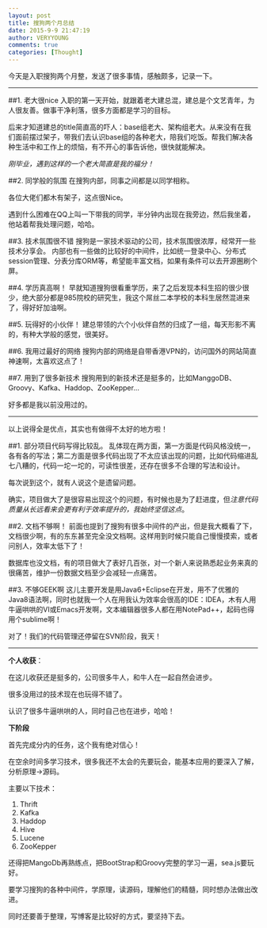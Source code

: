 ```yaml
---
layout: post
title: 搜狗两个月总结
date: 2015-9-9 21:47:19
author: VERYYOUNG
comments: true
categories: [Thought]
---
```


今天是入职搜狗两个月整，发送了很多事情，感触颇多，记录一下。

<!-- more -->

----------

##1. 老大很nice
入职的第一天开始，就跟着老大建总混，建总是个文艺青年，为人很友善。做事干净利落，很多方面都是学习的目标。

后来才知道建总的title简直高的吓人：base组老大、架构组老大。从来没有在我们面前摆过架子，带我们去认识base组的各种老大，陪我们吃饭。帮我们解决各种生活中和工作上的烦恼，有不开心的事告诉他，很快就能解决。

*刚毕业，遇到这样的一个老大简直是我的福分！*

##2. 同学般的氛围
在搜狗内部，同事之间都是以同学相称。

各位大佬们都木有架子，这点很Nice。

遇到什么困难在QQ上叫一下带我的同学，半分钟内出现在我旁边，然后我坐着，他站着帮我处理问题，哈哈。

##3. 技术氛围很不错
搜狗是一家技术驱动的公司，技术氛围很浓厚，经常开一些技术分享会。
内部也有一些做的比较好的中间件，比如统一登录中心、分布式session管理、分表分库ORM等，希望能丰富文档，如果有条件可以去开源圈刷个屏。

##4. 学历真高啊！
早就知道搜狗很看重学历，来了之后发现本科生招的很少很少，绝大部分都是985院校的研究生，我这个屌丝二本学校的本科生居然混进来了，得好好加油啊。

##5. 玩得好的小伙伴！
建总带领的六个小伙伴自然的归成了一组，每天形影不离的，有种大学般的感觉，很美好。

##6. 我用过最好的网络
搜狗内部的网络是自带香港VPN的，访问国外的网站简直神速啊，太喜欢这点了！

##7. 用到了很多新技术
搜狗用到的新技术还是挺多的，比如ManggoDB、Groovy、Kafka、Haddop、ZooKepper...

好多都是我以前没用过的。


----------


以上说得全是优点，其实也有做得不太好的地方啦！

##1. 部分项目代码写得比较乱。
乱体现在两方面，第一方面是代码风格没统一，各有各的写法；第二方面是很多代码出现了不太应该出现的问题，比如代码缩进乱七八糟的，代码一坨一坨的，可读性很差，还存在很多不合理的写法和设计。

每次说到这个，就有人说这个是遗留问题。

确实，项目做大了是很容易出现这个的问题，有时候也是为了赶进度，但*注意代码质量从长远看来会更有利于效率提升的，我始终坚信这点*。

##2. 文档不够啊！
前面也提到了搜狗有很多中间件的产出，但是我大概看了下，文档很少啊，有的东东甚至完全没文档啊。这样用到时候只能自己慢慢摸索，或者问别人，效率太低下了！

数据库也没文档，有的项目做大了表好几百张，对一个新人来说熟悉起业务来真的很痛苦，维护一份数据文档至少会减轻一点痛苦。

##3. 不够GEEK啊
这儿主要开发是用Java6+Eclipse在开发，用不了优雅的Java8语法啊，同时也就我一个人在用我认为效率会很高的IDE：IDEA，木有人用牛逼哄哄的VI或Emacs开发啊，文本编辑器很多人都在用NotePad++，起码也得用个sublime啊！

对了！我们的代码管理还停留在SVN阶段，我天！


----------


**个人收获**：

在这儿收获还是挺多的，公司很多牛人，和牛人在一起自然会进步。

很多没用过的技术现在也玩得不错了。

认识了很多牛逼哄哄的人，同时自己也在进步，哈哈！


**下阶段**

首先完成分内的任务，这个我有绝对信心！

在空余时间多学习技术，很多我还不太会的先要玩会，能基本应用的要深入了解，分析原理->源码。

主要以下技术：

1. Thrift
2. Kafka
3. Haddop
4. Hive
5. Lucene
6. ZooKepper

还得把MangoDb再熟练点，把BootStrap和Groovy完整的学习一遍，sea.js要玩好。


要学习搜狗的各种中间件，学原理，读源码，理解他们的精髓，同时想办法做出改进。

同时还要善于整理，写博客是比较好的方式，要坚持下去。









